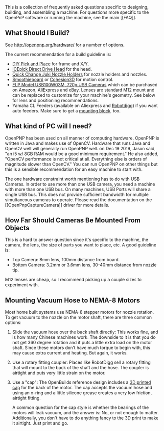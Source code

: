 This is a collection of frequently asked questions specific to designing, building, and assembling a machine. For questions more specific to the OpenPnP software or running the machine, see the main [[FAQ]].

## What Should I Build?

See http://openpnp.org/hardware/ for a number of options. 

The current recommendation for a build guideline is:
* [DIY Pick and Place](https://hackaday.io/project/9319-diy-pick-and-place) for frame and X/Y.
* [ICEpick Direct Drive Head](https://github.com/BETZtechnik/ICEpick--Direct-drive-pick-and-place-head/wiki) for the head.
* [Quick Change Juki Nozzle Holders](http://www.betztechnik.ca/store/p32/Quick_change_Juki_nozzle_holders-_NEMA_8_5mm_OD_hollow_shaft-_STOCK.html) for nozzle holders and nozzles.
* [Smoothieboard](http://smoothieware.org/getting-smoothieboard) or [Cohesion3D](http://cohesion3d.com/cohesion3d-remix/) for motion control.
* [ELP Model USB100W03M, 720p USB Cameras](http://www.elpcctv.com/hd-720p-usb-cameras-c-85_87.html) which can be purchased on Amazon, AliExpress and eBay. Lenses are standard M12 mount and can be replaced to customize for your machine's geometry. See below for lens and positioning recommendations.
* Yamaha CL Feeders (available on Aliexpress and [Robotdigg](https://www.robotdigg.com/product/829/CL82-or-CL84-Feeder-4-OpenPnP)) if you want auto feeders. Make sure to get a [mounting block](https://www.robotdigg.com/product/1190/Pick-and-place-machine-Feeder-mounting-block), too. 

## What kind of PC will I need?

OpenPNP has been used on all manner of computing hardware.  OpenPNP is written in Java and makes use of OpenCV.  Hardware that runs Java and OpenCV well will generally run OpenPNP well.  on Dec 19 2019, Jason said, "an i5 w/ 8GB RAM would be a good minimum requirement."  He also added, "OpenCV performance is not critical at all. Everything else is orders of magnitude slower than OpenCV."  You can run OpenPNP on other things but this is a sensible recommendation for an easy machine to start with.

The one hardware constraint worth mentioning has to do with USB Cameras.  In order to use more than one USB camera, you need a machine with more than one USB bus.  On many machines, USB Ports will share a single USB bus.  This does not provide sufficient bandwidth for multiple simultaneous cameras to operate.  Please read the documentation on the [[OpenPnpCaptureCamera]] driver for more details.


## How Far Should Cameras Be Mounted From Objects

This is a hard to answer question since it's specific to the machine, the camera, the lens, the size of parts you want to place, etc. A good guideline is:

* Top Camera: 8mm lens, 100mm distance from board.
* Bottom Camera: 3.2mm or 3.6mm lens, 30-40mm distance from nozzle tip.

M12 lenses are cheap, so I recommend picking up a couple sizes to experiment with. 

## Mounting Vacuum Hose to NEMA-8 Motors

Most home built systems use NEMA-8 stepper motors for nozzle rotation. To get vacuum to the nozzle on the motor shaft, there are three common options:

1. Slide the vacuum hose over the back shaft directly: This works fine, and is how many Chinese machines work. The downside to it is that you do not get 360 degree rotation and it puts a little extra load on the motor shaft. Since these motors don't have much torque to begin with, this may cause extra current and heating. But again, it works.

2. Use a rotary fitting coupler: Places like RobotDigg sell a rotary fitting that will mount to the back of the shaft and the hose. The coupler is airtight and puts very little strain on the motor.

3. Use a "cap": The OpenBuilds reference design includes a [3D printed cap](https://github.com/openpnp/openpnp-openbuilds/blob/1.0/Mechanical/3D%20Printed/STL/OpenPnP-OpenBuilds-C-Mount.stl) for the back of the motor. The cap accepts the vacuum hose and using an o-ring and a little silicone grease creates a very low friction, airtight fitting.

    A common question for the cap style is whether the bearings of the motors will leak vacuum, and the answer is: No, or not enough to matter. Additionally, you don't have to do anything fancy to the 3D print to make it airtight. Just print and go.